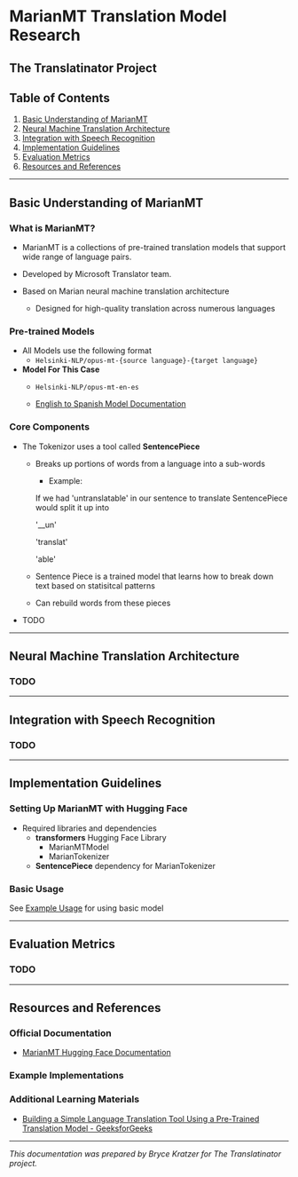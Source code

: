 # MarianMT Translation Model Research
## The Translatinator Project

## Table of Contents
1. [Basic Understanding of MarianMT](#basic-understanding-of-marianmt)
2. [Neural Machine Translation Architecture](#neural-machine-translation-architecture)
3. [Integration with Speech Recognition](#integration-with-speech-recognition)
4. [Implementation Guidelines](#implementation-guidelines)
5. [Evaluation Metrics](#evaluation-metrics)
6. [Resources and References](#resources-and-references)

---

## Basic Understanding of MarianMT

### What is MarianMT?
- MarianMT is a collections of pre-trained translation models that support wide range of 
language pairs. 

- Developed by Microsoft Translator team. 

- Based on Marian neural machine translation architecture
    - Designed for high-quality translation across numerous languages

### Pre-trained Models
- All Models use the following format
    - `Helsinki-NLP/opus-mt-{source language}-{target language}`
- **Model For This Case** 
    - `Helsinki-NLP/opus-mt-en-es` 
        
    - [English to Spanish Model Documentation](https://huggingface.co/Helsinki-NLP/opus-mt-en-es)

### Core Components
- The Tokenizor uses a tool called **SentencePiece**
    - Breaks up portions of words from a language into a sub-words
        - Example:

        If we had 'untranslatable' in our sentence to translate SentencePiece would split it up into

        '__un'

        'translat'

        'able'
    - Sentence Piece is a trained model that learns how to break down text 
    based on statisitcal patterns

    - Can rebuild words from these pieces

- TODO

---

## Neural Machine Translation Architecture

### TODO

---

## Integration with Speech Recognition

### TODO

---

## Implementation Guidelines

### Setting Up MarianMT with Hugging Face
- Required libraries and dependencies
    - **transformers** Hugging Face Library
        - MarianMTModel
        - MarianTokenizer
    - **SentencePiece** dependency for MarianTokenizer

### Basic Usage

See [Example Usage](https://github.com/Brycekratzer/NLP-Final-Project-Translatinator/blob/main/docs/MarianMT_Example.ipynb) for using basic model

---

## Evaluation Metrics

### TODO

---

## Resources and References

### Official Documentation
- [MarianMT Hugging Face Documentation](https://huggingface.co/docs/transformers/en/model_doc/marian)

### Example Implementations

### Additional Learning Materials
- [Building a Simple Language Translation Tool Using a Pre-Trained Translation Model - GeeksforGeeks](https://www.geeksforgeeks.org/building-a-simple-language-translation-tool-using-a-pre-trained-translation-model/#1-marianmt)

---

*This documentation was prepared by Bryce Kratzer for The Translatinator project.*